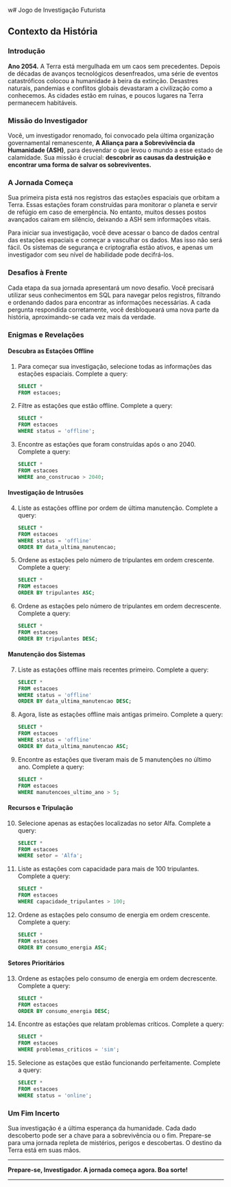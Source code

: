 w# Jogo de Investigação Futurista

## Contexto da História

### Introdução

**Ano 2054.** A Terra está mergulhada em um caos sem precedentes. Depois de décadas de avanços tecnológicos desenfreados, uma série de eventos catastróficos colocou a humanidade à beira da extinção. Desastres naturais, pandemias e conflitos globais devastaram a civilização como a conhecemos. As cidades estão em ruínas, e poucos lugares na Terra permanecem habitáveis.

### Missão do Investigador

Você, um investigador renomado, foi convocado pela última organização governamental remanescente, **A Aliança para a Sobrevivência da Humanidade (ASH)**, para desvendar o que levou o mundo a esse estado de calamidade. Sua missão é crucial: **descobrir as causas da destruição e encontrar uma forma de salvar os sobreviventes.**

### A Jornada Começa

Sua primeira pista está nos registros das estações espaciais que orbitam a Terra. Essas estações foram construídas para monitorar o planeta e servir de refúgio em caso de emergência. No entanto, muitos desses postos avançados caíram em silêncio, deixando a ASH sem informações vitais.

Para iniciar sua investigação, você deve acessar o banco de dados central das estações espaciais e começar a vasculhar os dados. Mas isso não será fácil. Os sistemas de segurança e criptografia estão ativos, e apenas um investigador com seu nível de habilidade pode decifrá-los.

### Desafios à Frente

Cada etapa da sua jornada apresentará um novo desafio. Você precisará utilizar seus conhecimentos em SQL para navegar pelos registros, filtrando e ordenando dados para encontrar as informações necessárias. A cada pergunta respondida corretamente, você desbloqueará uma nova parte da história, aproximando-se cada vez mais da verdade.

### Enigmas e Revelações

#### Descubra as Estações Offline
1. Para começar sua investigação, selecione todas as informações das estações espaciais. Complete a query:
    ```sql
    SELECT * 
    FROM estacoes;
    ```
2. Filtre as estações que estão offline. Complete a query:
    ```sql
    SELECT * 
    FROM estacoes 
    WHERE status = 'offline';
    ```
3. Encontre as estações que foram construídas após o ano 2040. Complete a query:
    ```sql
    SELECT * 
    FROM estacoes 
    WHERE ano_construcao > 2040;
    ```

#### Investigação de Intrusões
4. Liste as estações offline por ordem de última manutenção. Complete a query:
    ```sql
    SELECT * 
    FROM estacoes 
    WHERE status = 'offline' 
    ORDER BY data_ultima_manutencao;
    ```
5. Ordene as estações pelo número de tripulantes em ordem crescente. Complete a query:
    ```sql
    SELECT * 
    FROM estacoes 
    ORDER BY tripulantes ASC;
    ```
6. Ordene as estações pelo número de tripulantes em ordem decrescente. Complete a query:
    ```sql
    SELECT * 
    FROM estacoes 
    ORDER BY tripulantes DESC;
    ```

#### Manutenção dos Sistemas
7. Liste as estações offline mais recentes primeiro. Complete a query:
    ```sql
    SELECT * 
    FROM estacoes 
    WHERE status = 'offline' 
    ORDER BY data_ultima_manutencao DESC;
    ```
8. Agora, liste as estações offline mais antigas primeiro. Complete a query:
    ```sql
    SELECT * 
    FROM estacoes 
    WHERE status = 'offline' 
    ORDER BY data_ultima_manutencao ASC;
    ```
9. Encontre as estações que tiveram mais de 5 manutenções no último ano. Complete a query:
    ```sql
    SELECT * 
    FROM estacoes 
    WHERE manutencoes_ultimo_ano > 5;
    ```

#### Recursos e Tripulação
10. Selecione apenas as estações localizadas no setor Alfa. Complete a query:
    ```sql
    SELECT * 
    FROM estacoes 
    WHERE setor = 'Alfa';
    ```
11. Liste as estações com capacidade para mais de 100 tripulantes. Complete a query:
    ```sql
    SELECT * 
    FROM estacoes 
    WHERE capacidade_tripulantes > 100;
    ```
12. Ordene as estações pelo consumo de energia em ordem crescente. Complete a query:
    ```sql
    SELECT * 
    FROM estacoes 
    ORDER BY consumo_energia ASC;
    ```

#### Setores Prioritários
13. Ordene as estações pelo consumo de energia em ordem decrescente. Complete a query:
    ```sql
    SELECT * 
    FROM estacoes 
    ORDER BY consumo_energia DESC;
    ```
14. Encontre as estações que relatam problemas críticos. Complete a query:
    ```sql
    SELECT * 
    FROM estacoes 
    WHERE problemas_criticos = 'sim';
    ```
15. Selecione as estações que estão funcionando perfeitamente. Complete a query:
    ```sql
    SELECT * 
    FROM estacoes 
    WHERE status = 'online';
    ```

### Um Fim Incerto

Sua investigação é a última esperança da humanidade. Cada dado descoberto pode ser a chave para a sobrevivência ou o fim. Prepare-se para uma jornada repleta de mistérios, perigos e descobertas. O destino da Terra está em suas mãos.

---

**Prepare-se, Investigador. A jornada começa agora. Boa sorte!**

---
